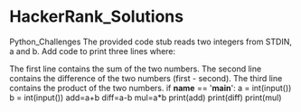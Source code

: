 # HackerRank_Solutions
Python_Challenges
The provided code stub reads two integers from STDIN, a and b. Add code to print three lines where:

The first line contains the sum of the two numbers.
The second line contains the difference of the two numbers (first - second).
The third line contains the product of the two numbers.
if __name__ == '__main__':
    a = int(input())
    b = int(input())
    add=a+b
    diff=a-b
    mul=a*b
    print(add)
    print(diff)
    print(mul)
